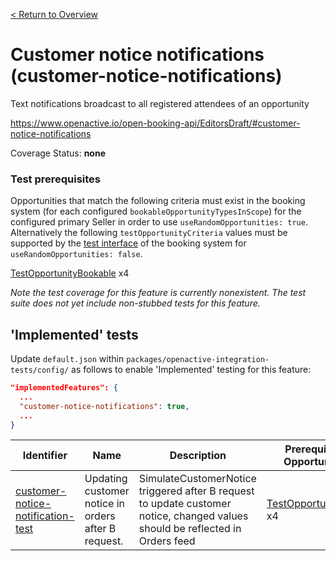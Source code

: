[< Return to Overview](../../README.md)
# Customer notice notifications (customer-notice-notifications)

Text notifications broadcast to all registered attendees of an opportunity


https://www.openactive.io/open-booking-api/EditorsDraft/#customer-notice-notifications

Coverage Status: **none**
### Test prerequisites
Opportunities that match the following criteria must exist in the booking system (for each configured `bookableOpportunityTypesInScope`) for the configured primary Seller in order to use `useRandomOpportunities: true`. Alternatively the following `testOpportunityCriteria` values must be supported by the [test interface](https://openactive.io/test-interface/) of the booking system for `useRandomOpportunities: false`.

[TestOpportunityBookable](https://openactive.io/test-interface#TestOpportunityBookable) x4

*Note the test coverage for this feature is currently nonexistent. The test suite does not yet include non-stubbed tests for this feature.*


## 'Implemented' tests

Update `default.json` within `packages/openactive-integration-tests/config/` as follows to enable 'Implemented' testing for this feature:

```json
"implementedFeatures": {
  ...
  "customer-notice-notifications": true,
  ...
}
```

| Identifier | Name | Description | Prerequisites per Opportunity Type |
|------------|------|-------------|---------------|
| [customer-notice-notification-test](./implemented/customer-notice-notification-test-test.js) | Updating customer notice in orders after B request. | SimulateCustomerNotice triggered after B request to update customer notice, changed values should be reflected in Orders feed | [TestOpportunityBookable](https://openactive.io/test-interface#TestOpportunityBookable) x4 |


